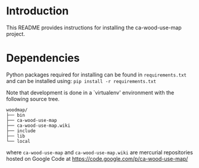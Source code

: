 # Introduction #

This README provides instructions for installing the ca-wood-use-map project.

# Dependencies #
Python packages required for installing can be found in `requirements.txt` and can be installed using:
`pip install -r requirements.txt`

Note that development is done in a `virtualenv' environment with the following source tree.
```
woodmap/
├── bin
├── ca-wood-use-map
├── ca-wood-use-map.wiki
├── include
├── lib
└── local 
```

where `ca-wood-use-map` and `ca-wood-use-map.wiki` are mercurial repositories hosted on Google Code at https://code.google.com/p/ca-wood-use-map/